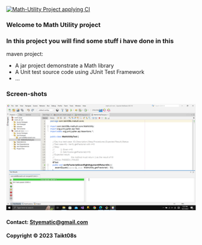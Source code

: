 [![Math-Utility Project applying CI](https://github.com/Taikt08s/math-util-mvn/actions/workflows/math-util-ci.yml/badge.svg)](https://github.com/Taikt08s/math-util-mvn/actions/workflows/math-util-ci.yml)
### Welcome to Math Utility project
### In this project you will find some stuff i have done in this
maven project:

* A jar project demonstrate a Math library
* A Unit test source code using JUnit Test Framework
* ...

### Screen-shots
![Source-code-with-Junit](https://github.com/Taikt08s/math-util-mvn/blob/main/screenshots/Source%20code%20with%20JUnit.png)


#### Contact: Styematic@gmail.com

#### Copyright &#169; 2023 Taikt08s